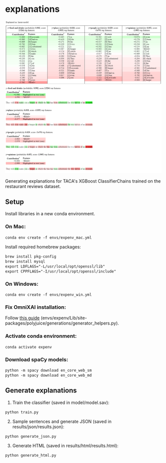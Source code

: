 # explanations

![Screenshot of the heatmaps](readme_lime_heatmaps.png)

Generating explanations for TACA's XGBoost ClassifierChains trained on the restaurant reviews dataset.

## Setup

Install libraries in a new conda environment. 

### On Mac:

```
conda env create -f envs/expenv_mac.yml
```

Install required homebrew packages:
```
brew install pkg-config
brew install mysql
export LDFLAGS="-L/usr/local/opt/openssl/lib"
export CPPFLAGS="-I/usr/local/opt/openssl/include"
```

### On Windows:

```
conda env create -f envs/expenv_win.yml
```
### Fix OmniXAI installation:
Follow [this guide](https://github.com/tongshuangwu/polyjuice/issues/12#issuecomment-1665358584) (envs/expenv/Lib/site-packages/polyjuice/generations/generator_helpers.py).

### Activate conda environment:

```
conda activate expenv
```

### Download spaCy models:
```
python -m spacy download en_core_web_sm
python -m spacy download en_core_web_md
```

## Generate explanations

1. Train the classifier (saved in model/model.sav):
```
python train.py
```

2. Sample sentences and generate JSON (saved in results/json/results.json):

```
python generate_json.py
```

3. Generate HTML (saved in results/html/results.html):
```
python generate_html.py
```